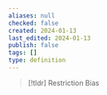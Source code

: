 ```yaml
---
aliases: null
checked: false
created: 2024-01-13
last_edited: 2024-01-13
publish: false
tags: []
type: definition
---
```

>[!tldr] Restriction Bias
>

